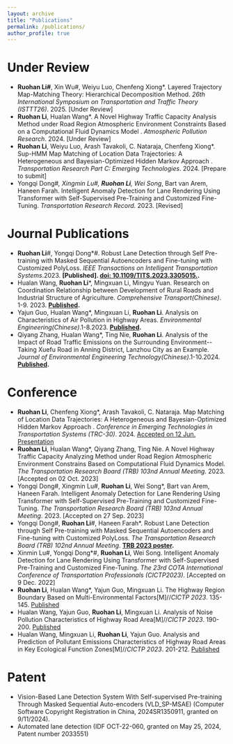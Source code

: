 ```yaml
---
layout: archive
title: "Publications"
permalink: /publications/
author_profile: true
---
```


Under Review
======
* **Ruohan Li#**, Xin Wu#, Weiyu Luo, Chenfeng Xiong*. Layered Trajectory Map-Matching Theory: Hierarchical Decomposition Method. <var>26th International Symposium on Transportation and Traffic Theory (ISTTT26)</var>. 2025. [Under Review]
* **Ruohan Li**, Hualan Wang*. A Novel Highway Traffic Capacity Analysis Method under Road Region Atmospheric Environment Constraints Based on a Computational Fluid Dynamics Model . <var>Atmospheric Pollution Research</var>. 2024. [Under Review]
* **Ruohan Li**, Weiyu Luo, Arash Tavakoli, C. Nataraja, Chenfeng Xiong*. Sup-HMM Map Matching of Location Data Trajectories: A Heterogeneous and Bayesian-Optimized Hidden Markov Approach . <var>Transportation Research Part C: Emerging Technologies</var>. 2024. [Prepare to submit]
* Yongqi Dong#*, Xingmin Lu#, **Ruohan Li**, Wei Song*, Bart van Arem, Haneen Farah. Intelligent Anomaly Detection for Lane Rendering Using Transformer with Self-Supervised Pre-Training and Customized Fine-Tuning. <var>Transportation Research Record</var>. 2023. [Revised]
  
Journal Publications
======
* **Ruohan Li**#, Yongqi Dong*#. Robust Lane Detection through Self Pre-training with Masked Sequential Autoencoders and Fine-tuning with Customized PolyLoss. <var>IEEE Transactions on Intelligent Transportation Systems</var>.2023. **[Published]. [doi: 10.1109/TITS.2023.3305015.](https://ieeexplore.ieee.org/document/10226453).**
* Hualan Wang, **Ruohan Li***, Mingxuan Li, Mingyu Yuan. Research on Coordination Relationship between Development of Rural Roads and Industrial Structure of Agriculture. <var>Comprehensive Transport(Chinese)</var>. 1-9. 2023. **[Published](http://kns.cnki.net/kcms/detail/11.1197.U.20230328.1746.008.html).**
* Yajun Guo, Hualan Wang*, Mingxuan Li, **Ruohan Li**. Analysis on Characteristics of Air Pollution in Highway Areas. <var>Environmental Engineering(Chinese)</var>.1-8.2023. **[Published](http://kns.cnki.net/kcms/detail/11.2097.X.20230324.0948.002.html).**
* Qiyang Zhang, Hualan Wang*, Ting Nie, **Ruohan Li**. Analysis of the Impact of Road Traffic Emissions on the Surrounding Environment--Taking Xuefu Road in Anning District, Lanzhou City as an Example. <var>Journal of Environmental Engineering Technology(Chinese)</var>.1-10.2024. **[Published](http://kns.cnki.net/kcms/detail/11.5972.x.20240522.0900.002.html).**

Conference
======
* **Ruohan Li**, Chenfeng Xiong*, Arash Tavakoli, C. Nataraja. Map Matching of Location Data Trajectories: A Heterogeneous and Bayesian-Optimized Hidden Markov Approach . <var>Conference in Emerging Technologies in Transportation Systems (TRC-30)</var>. 2024. [Accepted on 12 Jun. Presentation](https://trc-30.epfl.ch/wp-content/uploads/2024/09/TRC-30_paper_260.pdf)
* **Ruohan Li**, Hualan Wang*, Qiyang Zhang, Ting Nie. A Novel Highway Traffic Capacity Analyzing Method under Road Region Atmospheric Environment Constrains Based on Computational Fluid Dynamics Model. <var>The Transportation Research Board (TRB) 103nd Annual Meeting</var>. 2023. [Accepted on 02 Oct. 2023]
* Yongqi Dong#, Xingmin Lu#, **Ruohan Li**, Wei Song*, Bart van Arem, Haneen Farah. Intelligent Anomaly Detection for Lane Rendering Using Transformer with Self-Supervised Pre-Training and Customized Fine-Tuning. <var>The Transportation Research Board (TRB) 103nd Annual Meeting</var>. 2023. [Accepted on 27 Sep. 2023]
* Yongqi Dong#, **Ruohan Li**#, Haneen Farah*. Robust Lane Detection through Self Pre-training with Masked Sequential Autoencoders and Fine-tuning with Customized PolyLoss. <var>The Transportation Research Board (TRB) 102nd Annual Meeting</var>. **[TRB 2023 poster](https://repository.tudelft.nl/islandora/object/uuid:62690e30-572d-44c2-aa8f-f0b1cb835f29?collection=research).**
* Xinmin Lu#, Yongqi Dong*#, **Ruohan Li**, Wei Song. Intelligent Anomaly Detection for Lane Rendering Using Transformer with Self-Supervised Pre-Training and Customized Fine-Tuning. <var>The 23rd COTA International Conference of Transportation Professionals (CICTP2023)</var>. [Accepted on 9 Dec. 2022]
* **Ruohan Li**, Hualan Wang*, Yajun Guo, Mingxuan Li. The Highway Region Boundary Based on Multi-Environmental Factors[M]//<var>CICTP 2023</var>. 135-145. [Published](https://doi.org/10.1061/9780784484869.014)
* Hualan Wang, Yajun Guo, **Ruohan Li**, Mingxuan Li. Analysis of Noise Pollution Characteristics of Highway Road Area[M]//<var>CICTP 2023</var>. 190-200. [Published](https://doi.org/10.1061/9780784484869.019)
* Hualan Wang, Mingxuan Li, **Ruohan Li**, Yajun Guo. Analysis and Prediction of Pollutant Emissions Characteristics of Highway Road Areas in Key Ecological Function Zones[M]//<var>CICTP 2023</var>. 201-212. [Published](https://doi.org/10.1061/9780784484869.020)

Patent
======
* Vision-Based Lane Detection System With Self-supervised Pre-training Through Masked Sequential Auto-encoders (VLD_SP-MSAE) (Computer Software Copyright Registration in China, 2024SR1350911, granted on 9/11/2024).
* Automated lane detection (IDF OCT-22-060, granted on May 25, 2024, Patent number 2033551)
    
